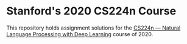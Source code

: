# Stanford's 2020 CS224n Course

This repository holds assignment solutions for the [CS224n — Natural Language Processing with Deep Learning](http://web.stanford.edu/class/cs224n/) course of 2020.
